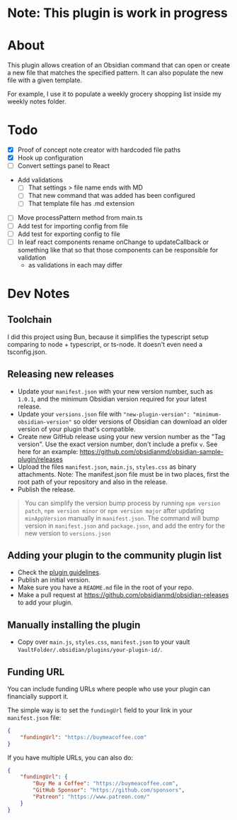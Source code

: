 # Note: This plugin is work in progress

# About

This plugin allows creation of an Obsidian command that can open or create a new file that matches the specified pattern. It can also populate the new file with a given template.

For example, I use it to populate a weekly grocery shopping list inside my weekly notes folder.

# Todo

- [x] Proof of concept note creator with hardcoded file paths
- [x] Hook up configuration
- [ ] Convert settings panel to React
- Add validations
  - [ ] That settings > file name ends with MD
  - [ ] That new command that was added has been configured
  - [ ] That template file has .md extension
- [ ] Move processPattern method from main.ts
- [ ] Add test for importing config from file
- [ ] Add test for exporting config to file
- [ ] In leaf react components rename onChange to updateCallback or something like that so that those components can be responsible for validation
  - as validations in each may differ

# Dev Notes

## Toolchain

I did this project using Bun, because it simplifies the typescript setup comparing to node + typescript, or ts-node. It doesn't even need a tsconfig.json.

## Releasing new releases

- Update your `manifest.json` with your new version number, such as `1.0.1`, and the minimum Obsidian version required for your latest release.
- Update your `versions.json` file with `"new-plugin-version": "minimum-obsidian-version"` so older versions of Obsidian can download an older version of your plugin that's compatible.
- Create new GitHub release using your new version number as the "Tag version". Use the exact version number, don't include a prefix `v`. See here for an example: https://github.com/obsidianmd/obsidian-sample-plugin/releases
- Upload the files `manifest.json`, `main.js`, `styles.css` as binary attachments. Note: The manifest.json file must be in two places, first the root path of your repository and also in the release.
- Publish the release.

> You can simplify the version bump process by running `npm version patch`, `npm version minor` or `npm version major` after updating `minAppVersion` manually in `manifest.json`.
> The command will bump version in `manifest.json` and `package.json`, and add the entry for the new version to `versions.json`

## Adding your plugin to the community plugin list

- Check the [plugin guidelines](https://docs.obsidian.md/Plugins/Releasing/Plugin+guidelines).
- Publish an initial version.
- Make sure you have a `README.md` file in the root of your repo.
- Make a pull request at https://github.com/obsidianmd/obsidian-releases to add your plugin.

## Manually installing the plugin

- Copy over `main.js`, `styles.css`, `manifest.json` to your vault `VaultFolder/.obsidian/plugins/your-plugin-id/`.

## Funding URL

You can include funding URLs where people who use your plugin can financially support it.

The simple way is to set the `fundingUrl` field to your link in your `manifest.json` file:

```json
{
	"fundingUrl": "https://buymeacoffee.com"
}
```

If you have multiple URLs, you can also do:

```json
{
	"fundingUrl": {
		"Buy Me a Coffee": "https://buymeacoffee.com",
		"GitHub Sponsor": "https://github.com/sponsors",
		"Patreon": "https://www.patreon.com/"
	}
}
```
